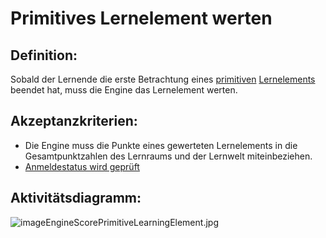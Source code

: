 # Primitives Lernelement werten



## Definition:

Sobald der Lernende die erste Betrachtung eines [primitiven](Primitives-Lernelement-GE.md) [Lernelements](Lernelement-GE.md) beendet hat, muss die Engine das Lernelement werten.


## Akzeptanzkriterien:

- Die Engine muss die Punkte eines gewerteten Lernelements in die Gesamtpunktzahlen des Lernraums und der Lernwelt miteinbeziehen.
- [Anmeldestatus wird geprüft](EWE0021.md)


## Aktivitätsdiagramm:

![imageEngineScorePrimitiveLearningElement.jpg](imageEngineScorePrimitiveLearningElement.jpg)